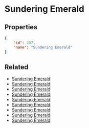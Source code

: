 # Sundering Emerald

<no description available>

## Properties

```json
{
    "id": 207,
    "name": "Sundering Emerald"
}
```

## Related

- [Sundering Emerald](../items/18239-sundering-emerald.md)
- [Sundering Emerald](../items/12507-sundering-emerald.md)
- [Sundering Emerald](../items/12506-sundering-emerald.md)
- [Sundering Emerald](../items/12505-sundering-emerald.md)
- [Sundering Emerald](../items/12504-sundering-emerald.md)
- [Sundering Emerald](../items/12503-sundering-emerald.md)
- [Sundering Emerald](../items/12502-sundering-emerald.md)
- [Sundering Emerald](../items/12501-sundering-emerald.md)
- [Sundering Emerald](../items/12500-sundering-emerald.md)

